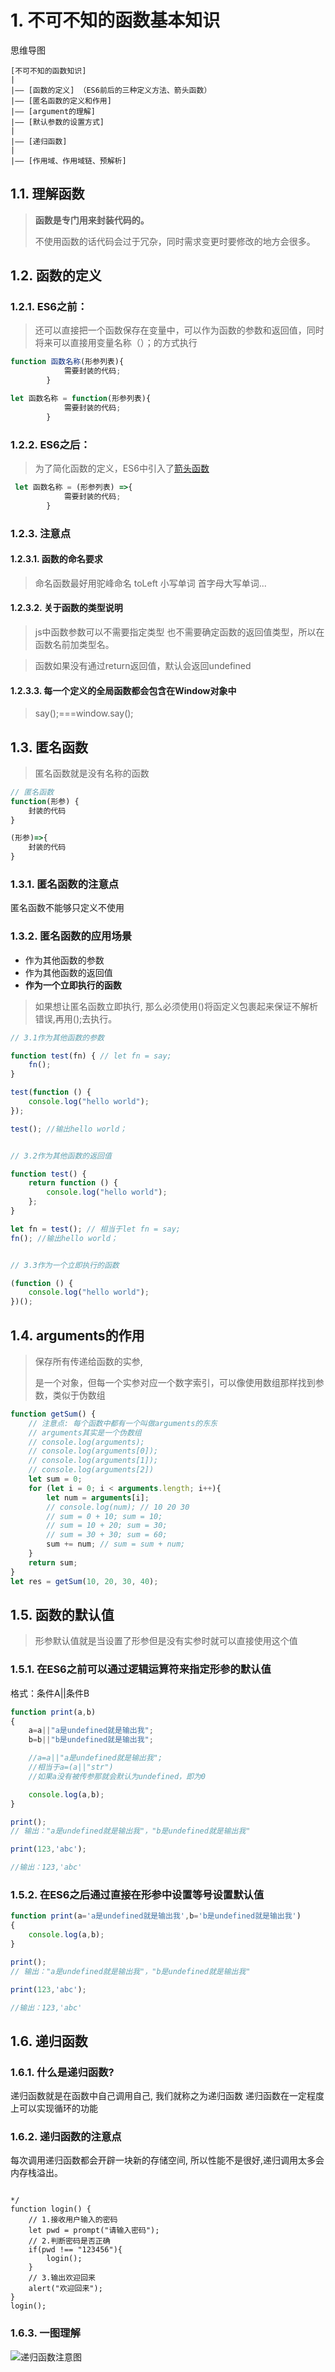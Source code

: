 
# 1. 不可不知的函数基本知识

思维导图

```
[不可不知的函数知识]
|
|—— [函数的定义] （ES6前后的三种定义方法、箭头函数）
|—— [匿名函数的定义和作用]
|—— [argument的理解]
|—— [默认参数的设置方式]
|
|—— [递归函数]
|
|—— [作用域、作用域链、预解析]
```

## 1.1. 理解函数

> **函数是专门用来封装代码的。**
> 
> 不使用函数的话代码会过于冗杂，同时需求变更时要修改的地方会很多。


## 1.2. 函数的定义

### 1.2.1. ES6之前：

> 还可以直接把一个函数保存在变量中，可以作为函数的参数和返回值，同时将来可以直接用变量名称（）；的方式执行

``` js
function 函数名称(形参列表){
            需要封装的代码;
        }

let 函数名称 = function(形参列表){
            需要封装的代码;
        }
```

### 1.2.2. ES6之后：

> 为了简化函数的定义，ES6中引入了[箭头函数](./箭头函数.md)

``` js
 let 函数名称 = (形参列表) =>{
            需要封装的代码;
        }
```


### 1.2.3. 注意点

#### 1.2.3.1. 函数的命名要求

> 命名函数最好用驼峰命名 toLeft 小写单词 首字母大写单词...

#### 1.2.3.2. 关于函数的类型说明
> js中函数参数可以不需要指定类型 也不需要确定函数的返回值类型，所以在函数名前加类型名。

> 函数如果没有通过return返回值，默认会返回undefined

#### 1.2.3.3. 每一个定义的全局函数都会包含在Window对象中
> say();===window.say();


## 1.3. 匿名函数

> 匿名函数就是没有名称的函数

``` js
// 匿名函数
function(形参) {
    封装的代码
}

(形参)=>{
    封装的代码
}
```

### 1.3.1. 匿名函数的注意点

匿名函数不能够只定义不使用

### 1.3.2. 匿名函数的应用场景

- 作为其他函数的参数
- 作为其他函数的返回值
- **作为一个立即执行的函数**


> 如果想让匿名函数立即执行, 那么必须使用()将函定义包裹起来保证不解析错误,再用();去执行。

``` js
// 3.1作为其他函数的参数

function test(fn) { // let fn = say;
    fn();
}

test(function () {
    console.log("hello world");
});

test(); //输出hello world；


// 3.2作为其他函数的返回值

function test() {
    return function () {
        console.log("hello world");
    };
}

let fn = test(); // 相当于let fn = say;
fn(); //输出hello world；


// 3.3作为一个立即执行的函数

(function () {
    console.log("hello world");
})();

```



## 1.4. arguments的作用
            
> 保存所有传递给函数的实参,
> 
> 是一个对象，但每一个实参对应一个数字索引，可以像使用数组那样找到参数，类似于伪数组

``` js
function getSum() {
    // 注意点: 每个函数中都有一个叫做arguments的东东
    // arguments其实是一个伪数组
    // console.log(arguments);
    // console.log(arguments[0]);
    // console.log(arguments[1]);
    // console.log(arguments[2])
    let sum = 0;
    for (let i = 0; i < arguments.length; i++){
        let num = arguments[i];
        // console.log(num); // 10 20 30
        // sum = 0 + 10; sum = 10;
        // sum = 10 + 20; sum = 30;
        // sum = 30 + 30; sum = 60;
        sum += num; // sum = sum + num;
    }
    return sum;
}
let res = getSum(10, 20, 30, 40);
```

## 1.5. 函数的默认值

> 形参默认值就是当设置了形参但是没有实参时就可以直接使用这个值

### 1.5.1. 在ES6之前可以通过逻辑运算符来指定形参的默认值

格式：条件A||条件B

``` js
function print(a,b)
{
    a=a||"a是undefined就是输出我";
    b=b||"b是undefined就是输出我";

    //a=a||"a是undefined就是输出我";
    //相当于a=(a||"str")
    //如果a没有被传参那就会默认为undefined，即为0

    console.log(a,b);
}

print();
// 输出："a是undefined就是输出我"，"b是undefined就是输出我"

print(123,'abc');

//输出：123,'abc'
```

### 1.5.2. 在ES6之后通过直接在形参中设置等号设置默认值

``` js
function print(a='a是undefined就是输出我',b='b是undefined就是输出我')
{
    console.log(a,b);
}

print();
// 输出："a是undefined就是输出我"，"b是undefined就是输出我"

print(123,'abc');

//输出：123,'abc'
```

## 1.6. 递归函数

### 1.6.1. 什么是递归函数?
递归函数就是在函数中自己调用自己, 我们就称之为递归函数
递归函数在一定程度上可以实现循环的功能


### 1.6.2. 递归函数的注意点
每次调用递归函数都会开辟一块新的存储空间, 所以性能不是很好,递归调用太多会内存栈溢出。


```

*/
function login() {
    // 1.接收用户输入的密码
    let pwd = prompt("请输入密码");
    // 2.判断密码是否正确
    if(pwd !== "123456"){
        login();
    }
    // 3.输出欢迎回来
    alert("欢迎回来");
}
login();

```

### 1.6.3. 一图理解

![递归函数注意图](/assets/递归函数注意图.png)